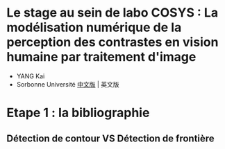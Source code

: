 # Le stage au sein de labo COSYS : La modélisation numérique de la perception des contrastes en vision humaine par traitement d'image

- YANG Kai
- Sorbonne Université
[中文版](./README_zh.md) | 英文版

# Etape 1 : la bibliographie

## Détection de contour VS Détection de frontière

